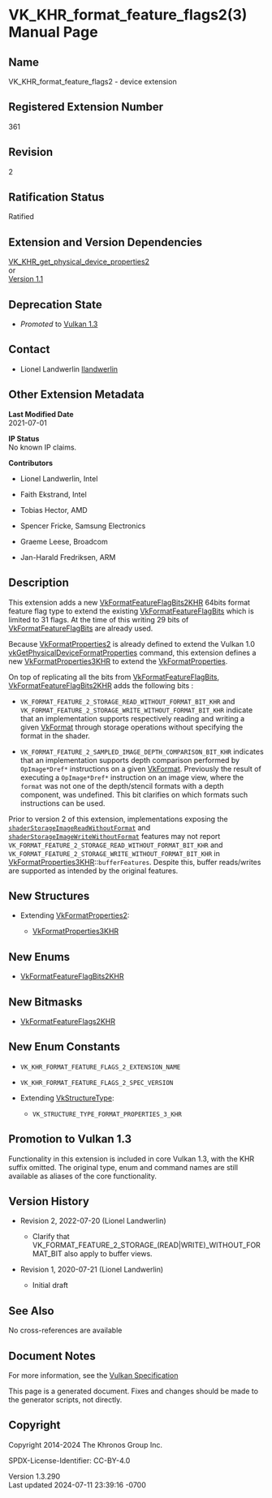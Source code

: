 # VK_KHR_format_feature_flags2(3) Manual Page

## Name

VK_KHR_format_feature_flags2 - device extension



## <a href="#_registered_extension_number" class="anchor"></a>Registered Extension Number

361

## <a href="#_revision" class="anchor"></a>Revision

2

## <a href="#_ratification_status" class="anchor"></a>Ratification Status

Ratified

## <a href="#_extension_and_version_dependencies" class="anchor"></a>Extension and Version Dependencies

[VK_KHR_get_physical_device_properties2](https://registry.khronos.org/vulkan/specs/1.3-extensions/man/html/VK_KHR_get_physical_device_properties2.html)  
or  
[Version 1.1](#versions-1.1)  

## <a href="#_deprecation_state" class="anchor"></a>Deprecation State

- *Promoted* to <a
  href="https://registry.khronos.org/vulkan/specs/1.3-extensions/html/vkspec.html#versions-1.3-promotions"
  target="_blank" rel="noopener">Vulkan 1.3</a>

## <a href="#_contact" class="anchor"></a>Contact

- Lionel Landwerlin <a
  href="https://github.com/KhronosGroup/Vulkan-Docs/issues/new?body=%5BVK_KHR_format_feature_flags2%5D%20@llandwerlin%0A*Here%20describe%20the%20issue%20or%20question%20you%20have%20about%20the%20VK_KHR_format_feature_flags2%20extension*"
  target="_blank" rel="nofollow noopener"><em></em>llandwerlin</a>

## <a href="#_other_extension_metadata" class="anchor"></a>Other Extension Metadata

**Last Modified Date**  
2021-07-01

**IP Status**  
No known IP claims.

**Contributors**  
- Lionel Landwerlin, Intel

- Faith Ekstrand, Intel

- Tobias Hector, AMD

- Spencer Fricke, Samsung Electronics

- Graeme Leese, Broadcom

- Jan-Harald Fredriksen, ARM

## <a href="#_description" class="anchor"></a>Description

This extension adds a new
[VkFormatFeatureFlagBits2KHR](https://registry.khronos.org/vulkan/specs/1.3-extensions/man/html/VkFormatFeatureFlagBits2KHR.html) 64bits
format feature flag type to extend the existing
[VkFormatFeatureFlagBits](https://registry.khronos.org/vulkan/specs/1.3-extensions/man/html/VkFormatFeatureFlagBits.html) which is limited
to 31 flags. At the time of this writing 29 bits of
[VkFormatFeatureFlagBits](https://registry.khronos.org/vulkan/specs/1.3-extensions/man/html/VkFormatFeatureFlagBits.html) are already
used.

Because [VkFormatProperties2](https://registry.khronos.org/vulkan/specs/1.3-extensions/man/html/VkFormatProperties2.html) is already
defined to extend the Vulkan 1.0
[vkGetPhysicalDeviceFormatProperties](https://registry.khronos.org/vulkan/specs/1.3-extensions/man/html/vkGetPhysicalDeviceFormatProperties.html)
command, this extension defines a new
[VkFormatProperties3KHR](https://registry.khronos.org/vulkan/specs/1.3-extensions/man/html/VkFormatProperties3KHR.html) to extend the
[VkFormatProperties](https://registry.khronos.org/vulkan/specs/1.3-extensions/man/html/VkFormatProperties.html).

On top of replicating all the bits from
[VkFormatFeatureFlagBits](https://registry.khronos.org/vulkan/specs/1.3-extensions/man/html/VkFormatFeatureFlagBits.html),
[VkFormatFeatureFlagBits2KHR](https://registry.khronos.org/vulkan/specs/1.3-extensions/man/html/VkFormatFeatureFlagBits2KHR.html) adds the
following bits :

- `VK_FORMAT_FEATURE_2_STORAGE_READ_WITHOUT_FORMAT_BIT_KHR` and
  `VK_FORMAT_FEATURE_2_STORAGE_WRITE_WITHOUT_FORMAT_BIT_KHR` indicate
  that an implementation supports respectively reading and writing a
  given [VkFormat](https://registry.khronos.org/vulkan/specs/1.3-extensions/man/html/VkFormat.html) through storage operations without
  specifying the format in the shader.

- `VK_FORMAT_FEATURE_2_SAMPLED_IMAGE_DEPTH_COMPARISON_BIT_KHR` indicates
  that an implementation supports depth comparison performed by
  `OpImage*Dref*` instructions on a given [VkFormat](https://registry.khronos.org/vulkan/specs/1.3-extensions/man/html/VkFormat.html).
  Previously the result of executing a `OpImage*Dref*` instruction on an
  image view, where the `format` was not one of the depth/stencil
  formats with a depth component, was undefined. This bit clarifies on
  which formats such instructions can be used.

Prior to version 2 of this extension, implementations exposing the <a
href="https://registry.khronos.org/vulkan/specs/1.3-extensions/html/vkspec.html#features-shaderStorageImageReadWithoutFormat"
target="_blank"
rel="noopener"><code>shaderStorageImageReadWithoutFormat</code></a> and
<a
href="https://registry.khronos.org/vulkan/specs/1.3-extensions/html/vkspec.html#features-shaderStorageImageWriteWithoutFormat"
target="_blank"
rel="noopener"><code>shaderStorageImageWriteWithoutFormat</code></a>
features may not report
`VK_FORMAT_FEATURE_2_STORAGE_READ_WITHOUT_FORMAT_BIT_KHR` and
`VK_FORMAT_FEATURE_2_STORAGE_WRITE_WITHOUT_FORMAT_BIT_KHR` in
[VkFormatProperties3KHR](https://registry.khronos.org/vulkan/specs/1.3-extensions/man/html/VkFormatProperties3KHR.html)::`bufferFeatures`.
Despite this, buffer reads/writes are supported as intended by the
original features.

## <a href="#_new_structures" class="anchor"></a>New Structures

- Extending [VkFormatProperties2](https://registry.khronos.org/vulkan/specs/1.3-extensions/man/html/VkFormatProperties2.html):

  - [VkFormatProperties3KHR](https://registry.khronos.org/vulkan/specs/1.3-extensions/man/html/VkFormatProperties3KHR.html)

## <a href="#_new_enums" class="anchor"></a>New Enums

- [VkFormatFeatureFlagBits2KHR](https://registry.khronos.org/vulkan/specs/1.3-extensions/man/html/VkFormatFeatureFlagBits2KHR.html)

## <a href="#_new_bitmasks" class="anchor"></a>New Bitmasks

- [VkFormatFeatureFlags2KHR](https://registry.khronos.org/vulkan/specs/1.3-extensions/man/html/VkFormatFeatureFlags2KHR.html)

## <a href="#_new_enum_constants" class="anchor"></a>New Enum Constants

- `VK_KHR_FORMAT_FEATURE_FLAGS_2_EXTENSION_NAME`

- `VK_KHR_FORMAT_FEATURE_FLAGS_2_SPEC_VERSION`

- Extending [VkStructureType](https://registry.khronos.org/vulkan/specs/1.3-extensions/man/html/VkStructureType.html):

  - `VK_STRUCTURE_TYPE_FORMAT_PROPERTIES_3_KHR`

## <a href="#_promotion_to_vulkan_1_3" class="anchor"></a>Promotion to Vulkan 1.3

Functionality in this extension is included in core Vulkan 1.3, with the
KHR suffix omitted. The original type, enum and command names are still
available as aliases of the core functionality.

## <a href="#_version_history" class="anchor"></a>Version History

- Revision 2, 2022-07-20 (Lionel Landwerlin)

  - Clarify that
    VK_FORMAT_FEATURE_2_STORAGE\_(READ\|WRITE)\_WITHOUT_FORMAT_BIT also
    apply to buffer views.

- Revision 1, 2020-07-21 (Lionel Landwerlin)

  - Initial draft

## <a href="#_see_also" class="anchor"></a>See Also

No cross-references are available

## <a href="#_document_notes" class="anchor"></a>Document Notes

For more information, see the <a
href="https://registry.khronos.org/vulkan/specs/1.3-extensions/html/vkspec.html#VK_KHR_format_feature_flags2"
target="_blank" rel="noopener">Vulkan Specification</a>

This page is a generated document. Fixes and changes should be made to
the generator scripts, not directly.

## <a href="#_copyright" class="anchor"></a>Copyright

Copyright 2014-2024 The Khronos Group Inc.

SPDX-License-Identifier: CC-BY-4.0

Version 1.3.290  
Last updated 2024-07-11 23:39:16 -0700
